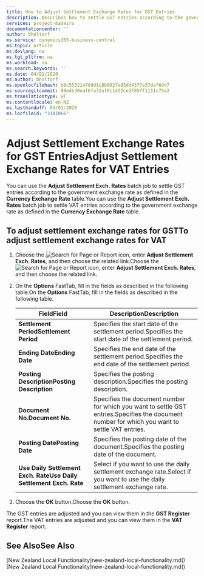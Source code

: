 ```yaml
---
title: How to Adjust Settlement Exchange Rates for GST Entries
description: Describes how to settle GST entries according to the government exchange rate.
services: project-madeira
documentationcenter: ''
author: bholtorf
ms.service: dynamics365-business-central
ms.topic: article
ms.devlang: na
ms.tgt_pltfrm: na
ms.workload: na
ms.search.keywords: ''
ms.date: 04/01/2020
ms.author: bholtorf
ms.openlocfilehash: b8c553214789d1c8b0827e85dd4377e37daf6dd7
ms.sourcegitcommit: 88e4b30eaf6fa32af0c1452ce2f85ff1111c75e2
ms.translationtype: HT
ms.contentlocale: en-NZ
ms.lasthandoff: 04/01/2020
ms.locfileid: "3181066"
---
```

# <a name="adjust-settlement-exchange-rates-for-vat-entries"></a><span data-ttu-id="c7ff5-103">Adjust Settlement Exchange Rates for GST Entries</span><span class="sxs-lookup"><span data-stu-id="c7ff5-103">Adjust Settlement Exchange Rates for VAT Entries</span></span>
<span data-ttu-id="c7ff5-104">You can use the **Adjust Settlement Exch. Rates** batch job to settle GST entries according to the government exchange rate as defined in the **Currency Exchange Rate** table.</span><span class="sxs-lookup"><span data-stu-id="c7ff5-104">You can use the **Adjust Settlement Exch. Rates** batch job to settle VAT entries according to the government exchange rate as defined in the **Currency Exchange Rate** table.</span></span>  

## <a name="to-adjust-settlement-exchange-rates-for-vat"></a><span data-ttu-id="c7ff5-105">To adjust settlement exchange rates for GST</span><span class="sxs-lookup"><span data-stu-id="c7ff5-105">To adjust settlement exchange rates for VAT</span></span>  
1.  <span data-ttu-id="c7ff5-106">Choose the ![Search for Page or Report](../../media/ui-search/search_small.png "Search for Page or Report icon") icon, enter **Adjust Settlement Exch. Rates**, and then choose the related link.</span><span class="sxs-lookup"><span data-stu-id="c7ff5-106">Choose the ![Search for Page or Report](../../media/ui-search/search_small.png "Search for Page or Report icon") icon, enter **Adjust Settlement Exch. Rates**, and then choose the related link.</span></span>  
2.  <span data-ttu-id="c7ff5-107">On the **Options** FastTab, fill in the fields as described in the following table.</span><span class="sxs-lookup"><span data-stu-id="c7ff5-107">On the **Options** FastTab, fill in the fields as described in the following table.</span></span>  

    |<span data-ttu-id="c7ff5-108">Field</span><span class="sxs-lookup"><span data-stu-id="c7ff5-108">Field</span></span>|<span data-ttu-id="c7ff5-109">Description</span><span class="sxs-lookup"><span data-stu-id="c7ff5-109">Description</span></span>|  
    |---------------------------------|---------------------------------------|  
    |<span data-ttu-id="c7ff5-110">**Settlement Period**</span><span class="sxs-lookup"><span data-stu-id="c7ff5-110">**Settlement Period**</span></span>|<span data-ttu-id="c7ff5-111">Specifies the start date of the settlement period.</span><span class="sxs-lookup"><span data-stu-id="c7ff5-111">Specifies the start date of the settlement period.</span></span>|  
    |<span data-ttu-id="c7ff5-112">**Ending Date**</span><span class="sxs-lookup"><span data-stu-id="c7ff5-112">**Ending Date**</span></span>|<span data-ttu-id="c7ff5-113">Specifies the end date of the settlement period.</span><span class="sxs-lookup"><span data-stu-id="c7ff5-113">Specifies the end date of the settlement period.</span></span>|  
    |<span data-ttu-id="c7ff5-114">**Posting Description**</span><span class="sxs-lookup"><span data-stu-id="c7ff5-114">**Posting Description**</span></span>|<span data-ttu-id="c7ff5-115">Specifies the posting description.</span><span class="sxs-lookup"><span data-stu-id="c7ff5-115">Specifies the posting description.</span></span>|  
    |<span data-ttu-id="c7ff5-116">**Document No.**</span><span class="sxs-lookup"><span data-stu-id="c7ff5-116">**Document No.**</span></span>|<span data-ttu-id="c7ff5-117">Specifies the document number for which you want to settle GST entries.</span><span class="sxs-lookup"><span data-stu-id="c7ff5-117">Specifies the document number for which you want to settle VAT entries.</span></span>|  
    |<span data-ttu-id="c7ff5-118">**Posting Date**</span><span class="sxs-lookup"><span data-stu-id="c7ff5-118">**Posting Date**</span></span>|<span data-ttu-id="c7ff5-119">Specifies the posting date of the document.</span><span class="sxs-lookup"><span data-stu-id="c7ff5-119">Specifies the posting date of the document.</span></span>|  
    |<span data-ttu-id="c7ff5-120">**Use Daily Settlement Exch. Rate**</span><span class="sxs-lookup"><span data-stu-id="c7ff5-120">**Use Daily Settlement Exch. Rate**</span></span>|<span data-ttu-id="c7ff5-121">Select if you want to use the daily settlement exchange rate.</span><span class="sxs-lookup"><span data-stu-id="c7ff5-121">Select if you want to use the daily settlement exchange rate.</span></span>|  

3.  <span data-ttu-id="c7ff5-122">Choose the **OK** button.</span><span class="sxs-lookup"><span data-stu-id="c7ff5-122">Choose the **OK** button.</span></span>  

<span data-ttu-id="c7ff5-123">The GST entries are adjusted and you can view them in the **GST Register** report.</span><span class="sxs-lookup"><span data-stu-id="c7ff5-123">The VAT entries are adjusted and you can view them in the **VAT Register** report.</span></span>

## <a name="see-also"></a><span data-ttu-id="c7ff5-124">See Also</span><span class="sxs-lookup"><span data-stu-id="c7ff5-124">See Also</span></span>
<span data-ttu-id="c7ff5-125">[New Zealand Local Functionality]new-zealand-local-functionality.md()</span><span class="sxs-lookup"><span data-stu-id="c7ff5-125">[New Zealand Local Functionality]new-zealand-local-functionality.md()</span></span>